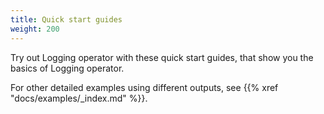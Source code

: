 ```yaml
---
title: Quick start guides
weight: 200
---
```


Try out Logging operator with these quick start guides, that show you the basics of Logging operator.

For other detailed examples using different outputs, see {{% xref "docs/examples/_index.md" %}}.
